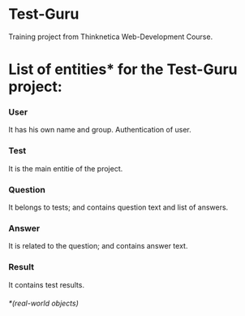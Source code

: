 # Test-Guru

Training project from Thinknetica Web-Development Course.

# List of entities* for the Test-Guru project:

### User

  It has his own name and group. Authentication of user.

### Test

  It is the main entitie of the project.

### Question

  It belongs to tests; and contains question text and list of answers.

### Answer

  It is related to the question; and contains answer text.

### Result

  It contains test results.


###### *(real-world objects)
